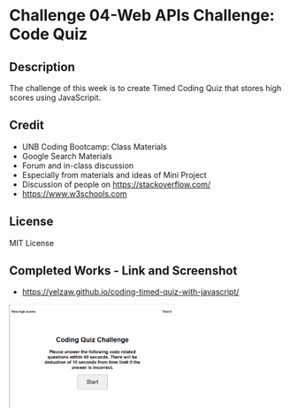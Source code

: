 # Challenge 04-Web APIs Challenge: Code Quiz

## Description
The challenge of this week is to create Timed Coding Quiz that stores high scores using JavaScripit.

## Credit
- UNB Coding Bootcamp: Class Materials 
- Google Search Materials
- Forum and in-class discussion 
- Especially from materials and ideas of Mini Project
- Discussion of people on https://stackoverflow.com/
- https://www.w3schools.com

## License
MIT License

## Completed Works - Link and Screenshot

- https://yelzaw.github.io/coding-timed-quiz-with-javascript/

<img src="/assets/img/webimage.png" width="300" alt="Screenshot of webpage">